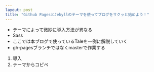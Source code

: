 ```yaml
---
layout: post
title: "Github PagesとJekyllのテーマを使ってブログをサクッと始めよう！"
---
```


- テーマによって微妙に導入方法が異なる
- Sass
- ここでは本ブログで使っているTaleを一例に解説していく
- gh-pagesブランチではなくmasterで作業する
  
1. 導入
2. テーマからコピペ